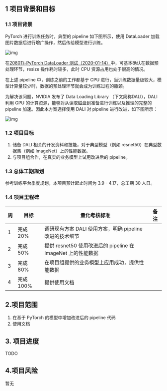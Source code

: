 ## 1 项目背景和目标

### **1.1 项目背景**

PyTorch 进行训练任务时，典型的 pipeline 如下图所示，使用 DataLoader 加载图片数据后进行增广操作，然后传给模型进行训练。

![img](https://miro.medium.com/max/2443/1*00PmRDHTyGWf6j8wKUa3-A.png)

在[2080Ti-PyTorch DataLoader 测试（2020-01-14）](https://confluence.momenta.works/pages/viewpage.action?pageId=62604988)中，可基本确认在数据预处理环节，resize 操作耗时较多，此时 CPU 资源占用也处于很高的情况。

在上述 pipeline 中，训练之前的工作都基于 CPU 进行，当训练数据量级较大，模型计算量较少时，数据的预处理环节就会成为训练过程的瓶颈。

为解决该问题，NVIDIA 发布了 Data Loading Library （下文简称DALI），DALI 利用 GPU 的计算资源，能够对从读取磁盘到准备进行训练以及推理的完整的 pipeline 加速。因此本方案选择使用 DALI 对 pipeline 进行改进，如下图所示：

![img](https://miro.medium.com/max/2448/1*t3O2Rpm-YYfdUW8sUpsPMA.png)


### **1.2 项目目标**

1. 储备 DALI 相关的开发资料和技能，对于典型模型（例如 resnet50）在典型数据集（例如 ImageNet）上的性能数据。
2. 与项目组合作，在真实的业务模型上试用改进后的 pipeline。

### **1.3 总体工期规划**

参考训练平台季度规划，本项目预计起止时间为 3.9 - 4.17，总工期 30 人日。

### **1.4 项目里程碑**

| **周**| **目标**  | **量化考核标准**           | **备注** |
| ----  | -------  | --------------------- | -------- |
| 1     | 完成 20% | 调研现有方案 DALI 使用方案，明确 pipeline 改进的技术细节 |          |
| 2     | 完成 50%  | 提供 resnet50 使用改进后的 pipeline 在 ImageNet 上的性能数据 |          |
| 3 	  | 完成 80% | 在项目组提供的业务模型上应用成功，提供性能数据 |          |
| 4 | 完成 100% | 提供使用文档 | |


## 2.项目范围

1. 在基于 PyTorch 的模型中增加改进后的 pipeline 代码
2. 使用文档

## 3. 项目进度

TODO


## 4.项目风险

暂无